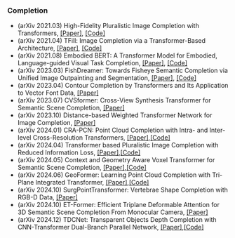### Completion 
- (arXiv 2021.03) High-Fidelity Pluralistic Image Completion with Transformers, [[Paper]](https://arxiv.org/pdf/2103.14031.pdf), [[Code]](http://raywzy.com/ICT)
- (arXiv 2021.04) TFill: Image Completion via a Transformer-Based Architecture, [[Paper]](https://arxiv.org/pdf/2111.06707.pdf), [[Code]](https://github.com/yhlleo/MJP)
- (arXiv 2021.08) Embodied BERT: A Transformer Model for Embodied, Language-guided Visual Task Completion, [[Paper]](https://arxiv.org/pdf/2108.04927.pdf), [[Code]](https://github.com/amazon-research/embert)
- (arXiv 2023.03) FishDreamer: Towards Fisheye Semantic Completion via Unified Image Outpainting and Segmentation, [[Paper]](https://arxiv.org/pdf/2303.13842.pdf), [[Code]](https://github.com/MasterHow/FishDreamer)
- (arXiv 2023.04) Contour Completion by Transformers and Its Application to Vector Font Data, [[Paper]](https://arxiv.org/pdf/2304.13988.pdf)
- (arXiv 2023.07) CVSformer: Cross-View Synthesis Transformer for Semantic Scene Completion, [[Paper]](https://arxiv.org/pdf/2307.07938.pdf)
- (arXiv 2023.10) Distance-based Weighted Transformer Network for Image Completion, [[Paper]](https://arxiv.org/pdf/2310.07440.pdf)
- (arXiv 2024.01) CRA-PCN: Point Cloud Completion with Intra- and Inter-level Cross-Resolution Transformers, [[Paper]](https://arxiv.org/pdf/2401.01552.pdf),[[Code]](https://github.com/EasyRy/CRA-PCN)
- (arXiv 2024.04) Transformer based Pluralistic Image Completion with Reduced Information Loss, [[Paper]](https://arxiv.org/pdf/2404.00513.pdf),[[Code]](https://github.com/liuqk3/PUT)
- (arXiv 2024.05) Context and Geometry Aware Voxel Transformer for Semantic Scene Completion, [[Paper]](https://arxiv.org/pdf/2405.13675.pdf),[[Code]](https://github.com/pkqbajng/CGFormer)
- (arXiv 2024.06) GeoFormer: Learning Point Cloud Completion with Tri-Plane Integrated Transformer, [[Paper]](https://arxiv.org/pdf/2406.06596.pdf),[[Code]](https://github.com/Jinpeng-Yu/GeoFormer)
- (arXiv 2024.10) SurgPointTransformer: Vertebrae Shape Completion with RGB-D Data, [[Paper]](https://arxiv.org/pdf/2410.01443.pdf)
- (arXiv 2024.10) ET-Former: Efficient Triplane Deformable Attention for 3D Semantic Scene Completion From Monocular Camera, [[Paper]](https://arxiv.org/pdf/2410.11019.pdf)
- (arXiv 2024.12) TDCNet: Transparent Objects Depth Completion with CNN-Transformer Dual-Branch Parallel Network, [[Paper]](https://arxiv.org/pdf/2412.14961.pdf),[[Code]](https://github.com/XianghuiFan/TDCNet)
